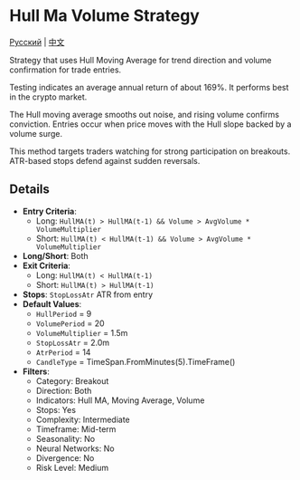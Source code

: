 # Hull Ma Volume Strategy
[Русский](README_ru.md) | [中文](README_cn.md)
 
Strategy that uses Hull Moving Average for trend direction and volume confirmation for trade entries.

Testing indicates an average annual return of about 169%. It performs best in the crypto market.

The Hull moving average smooths out noise, and rising volume confirms conviction. Entries occur when price moves with the Hull slope backed by a volume surge.

This method targets traders watching for strong participation on breakouts. ATR-based stops defend against sudden reversals.

## Details

- **Entry Criteria**:
  - Long: `HullMA(t) > HullMA(t-1) && Volume > AvgVolume * VolumeMultiplier`
  - Short: `HullMA(t) < HullMA(t-1) && Volume > AvgVolume * VolumeMultiplier`
- **Long/Short**: Both
- **Exit Criteria**:
  - Long: `HullMA(t) < HullMA(t-1)`
  - Short: `HullMA(t) > HullMA(t-1)`
- **Stops**: `StopLossAtr` ATR from entry
- **Default Values**:
  - `HullPeriod` = 9
  - `VolumePeriod` = 20
  - `VolumeMultiplier` = 1.5m
  - `StopLossAtr` = 2.0m
  - `AtrPeriod` = 14
  - `CandleType` = TimeSpan.FromMinutes(5).TimeFrame()
- **Filters**:
  - Category: Breakout
  - Direction: Both
  - Indicators: Hull MA, Moving Average, Volume
  - Stops: Yes
  - Complexity: Intermediate
  - Timeframe: Mid-term
  - Seasonality: No
  - Neural Networks: No
  - Divergence: No
  - Risk Level: Medium

